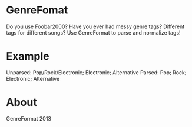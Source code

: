 GenreFomat
===========
Do you use Foobar2000? Have you ever had messy genre tags? Different tags for different songs?
Use GenreFormat to parse and normalize tags!


Example
=======
Unparsed: Pop/Rock/Electronic; Electronic; Alternative
Parsed: Pop; Rock; Electronic; Alternative


About
=====
GenreFormat 2013